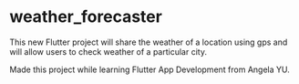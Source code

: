 # weather_forecaster

This new Flutter project will share the weather of a location using gps and will allow users to check weather of a particular city.

Made this project while learning Flutter App Development from Angela YU.


